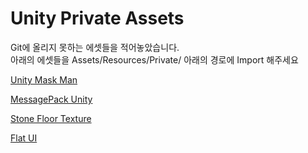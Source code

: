 # Unity Private Assets

Git에 올리지 못하는 에셋들을 적어놓았습니다. </br>
아래의 에셋들을 Assets/Resources/Private/ 아래의 경로에 Import 해주세요 </br>

[Unity Mask Man](https://www.assetstore.unity3d.com/kr/#!/content/16383)

[MessagePack Unity](https://github.com/neuecc/MessagePack-CSharp/releases)

[Stone Floor Texture](https://www.assetstore.unity3d.com/kr/#!/content/20336)

[Flat UI](https://www.assetstore.unity3d.com/kr/#!/content/45342)

